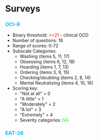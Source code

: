 <h1>Surveys</h1>
<h3 style="color:#00bfff">OCI-R</h3>

* Binary threshold: <span style="color:#FF0000">>=21</span> - clinical OCD
* Number of questions: 18
* Range of scores: 0-72
* Subscale Categories:
  * Washing (items 5, 11, 17)
  * Obsessing (items 6, 12, 18)
  * Hoarding (items 1, 7, 13)
  * Ordering (items 3, 9, 15)
  * Checking/doubting (items 2, 8, 14)
  * Mental Neutralizing (items 4, 10, 16)
* Scoring key:
  * "Not at all" = 0
  * "A little" = 1
  * "Moderately" = 2
  * "A lot" = 3
  * "Extremely" = 4
  * Severity categories: <span style="color:#00FF00">NA</span>

<h3 style="color:#00bfff">EAT-26</h3>
